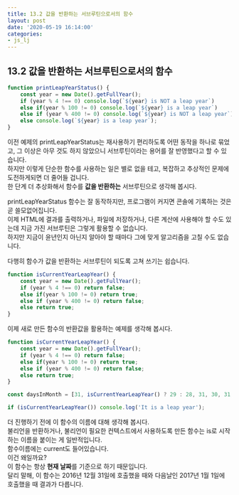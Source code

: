 ```yaml
---
title: 13.2 값을 반환하는 서브루틴으로서의 함수
layout: post
date: '2020-05-19 16:14:00'
categories:
- js_lj
---
```


## 13.2 값을 반환하는 서브루틴으로서의 함수

```javascript
function printLeapYearStatus() {
    const year = new Date().getFullYear();
    if (year % 4 !== 0) console.log(`${year} is NOT a leap year`)
    else if(year % 100 != 0) console.log(`${year} is a leap year`)
    else if (year % 400 != 0) console.log(`${year} is NOT a leap year`)
    else console.log(`${year} is a leap year`);
}
```

이전 예제의 printLeapYearStatus는 재사용하기 편리하도록 어떤 동작을 하나로 묶었고, 그 이상은 아무 것도 하지 않았으니 서브루틴이라는 용어를 잘 반영했다고 할 수 있습니다.  
하지만 이렇게 단순한 함수를 사용하는 일은 별로 없을 테고, 복잡하고 추상적인 문제에 도전하게되면 더 줄어들 겁니다.  
한 단계 더 추상화해서 함수를 **값을 반환하는** 서브루틴으로 생각해 봅시다.

printLeapYearStatus 함수는 잘 동작하지만, 프로그램이 커지면 콘솔에 기록하는 것은 곧 쓸모없어집니다.  
이제 HTML에 결과를 출력하거나, 파일에 저장하거나, 다른 계산에 사용해야 할 수도 있는데 지금 가진 서브루틴은 그렇게 활용할 수 없습니다.  
하지만 지금이 윤년인지 아닌지 알아야 할 때마다 그에 맞게 알고리즘을 고칠 수도 없습니다.

다행히 함수가 값을 반환하는 서브루틴이 되도록 고쳐 쓰기는 쉽습니다.

```javascript
function isCurrentYearLeapYear() {
    const year = new Date().getFullYear();
    if (year % 4 !== 0) return false;
    else if(year % 100 != 0) return true;
    else if (year % 400 != 0) return false;
    else return true;
}
```

이제 새로 만든 함수의 반환값을 활용하는 예제를 생각해 봅시다.

```javascript
function isCurrentYearLeapYear() {
    const year = new Date().getFullYear();
    if (year % 4 !== 0) return false;
    else if(year % 100 != 0) return true;
    else if (year % 400 != 0) return false;
    else return true;
}

const daysInMonth = [31, isCurrentYearLeapYear() ? 29 : 28, 31, 30, 31, 30, 31, 31, 30, 31, 30, 31];

if (isCurrentYearLeapYear()) console.log('It is a leap year');
```

더 진행하기 전에 이 함수의 이름에 대해 생각해 봅시다.  
불리언을 반환하거나, 불리언이 필요한 컨텍스트에서 사용하도록 만든 함수는 is로 시작하는 이름을 붙이는 게 일반적입니다.  
함수이름에는 current도 들어있습니다.  
이건 왜일까요?  
이 함수는 항상 **현재 날짜**를 기준으로 하기 때문입니다.  
달리 말해, 이 함수는 2016년 12월 31일에 호출했을 때와 다음날인 2017년 1월 1일에 호출했을 때 결과가 다릅니다.
